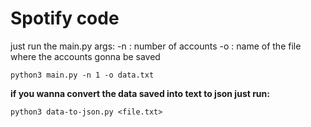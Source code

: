 # Spotify code

just run the main.py
args:
  -n <int>: number of accounts
  -o <str>: name of the file where the accounts gonna be saved
```
python3 main.py -n 1 -o data.txt
```
  
**if you wanna convert the data saved into text to json just run:**
```
python3 data-to-json.py <file.txt>
```
